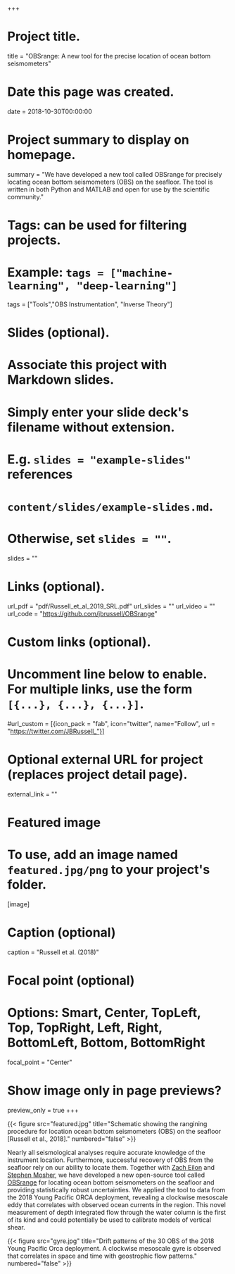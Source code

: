 +++
# Project title.
title = "OBSrange: A new tool for the precise location of ocean bottom seismometers"

# Date this page was created.
date = 2018-10-30T00:00:00

# Project summary to display on homepage.
summary = "We have developed a new tool called OBSrange for precisely locating ocean bottom seismometers (OBS) on the seafloor. The tool is written in both Python and MATLAB and open for use by the scientific community."

# Tags: can be used for filtering projects.
# Example: `tags = ["machine-learning", "deep-learning"]`
tags = ["Tools","OBS Instrumentation", "Inverse Theory"]

# Slides (optional).
#   Associate this project with Markdown slides.
#   Simply enter your slide deck's filename without extension.
#   E.g. `slides = "example-slides"` references 
#   `content/slides/example-slides.md`.
#   Otherwise, set `slides = ""`.
slides = ""

# Links (optional).
url_pdf = "pdf/Russell_et_al_2019_SRL.pdf"
url_slides = ""
url_video = ""
url_code = "https://github.com/jbrussell/OBSrange"

# Custom links (optional).
#   Uncomment line below to enable. For multiple links, use the form `[{...}, {...}, {...}]`.
#url_custom = [{icon_pack = "fab", icon="twitter", name="Follow", url = "https://twitter.com/JBRussell_"}]

# Optional external URL for project (replaces project detail page).
external_link = ""

# Featured image
# To use, add an image named `featured.jpg/png` to your project's folder. 
[image]
  # Caption (optional)
  caption = "Russell et al. (2018)"
  
  # Focal point (optional)
  # Options: Smart, Center, TopLeft, Top, TopRight, Left, Right, BottomLeft, Bottom, BottomRight
  focal_point = "Center"
  
  # Show image only in page previews?
  preview_only = true
+++

{{< figure src="featured.jpg" title="Schematic showing the rangining procedure for location ocean bottom seismometers (OBS) on the seafloor [Russell et al., 2018]." numbered="false" >}}

Nearly all seismological analyses require accurate knowledge of the instrument location. Furthermore, successful recovery of OBS from the seafloor rely on our ability to locate them. Together with <a href="http://zeilon.squarespace.com/">Zach Eilon</a> and <a href ="https://www.researchgate.net/profile/Stephen_Mosher">Stephen Mosher</a>, we have developed a new open-source tool called <a href="https://pubs.geoscienceworld.org/ssa/srl/article/570368/obsrange-a-new-tool-for-the-precise-remote">OBSrange</a> for locating ocean bottom seismometers on the seafloor and providing statistically robust uncertainties. We applied the tool to data from the 2018 Young Pacific ORCA deployment, revealing a clockwise mesoscale eddy that correlates with observed ocean currents in the region. This novel measurement of depth integrated flow through the water column is the first of its kind and could potentially be used to calibrate models of vertical shear.

{{< figure src="gyre.jpg" title="Drift patterns of the 30 OBS of the 2018 Young Pacific Orca deployment. A clockwise mesoscale gyre is observed that correlates in space and time with geostrophic flow patterns." numbered="false" >}}



